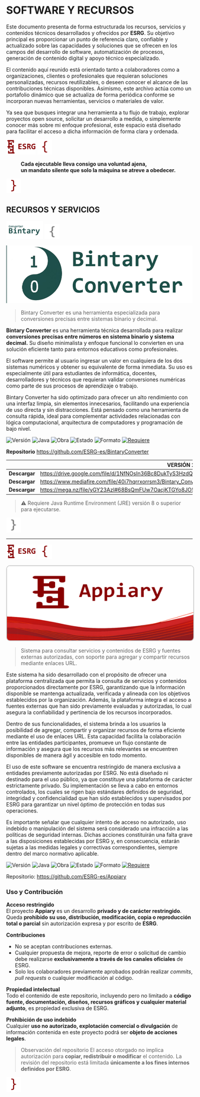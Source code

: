 # SOFTWARE Y RECURSOS

Este documento presenta de forma estructurada los recursos, servicios y contenidos técnicos desarrollados y ofrecidos por **ESRG**. Su objetivo principal es proporcionar un punto de referencia claro, confiable y actualizado sobre las capacidades y soluciones que se ofrecen en los campos del desarrollo de software, automatización de procesos, generación de contenido digital y apoyo técnico especializado.

El contenido aquí reunido está orientado tanto a colaboradores como a organizaciones, clientes o profesionales que requieran soluciones personalizadas, recursos reutilizables, o deseen conocer el alcance de las contribuciones técnicas disponibles. Asimismo, este archivo actúa como un portafolio dinámico que se actualiza de forma periódica conforme se incorporan nuevas herramientas, servicios o materiales de valor.

Ya sea que busques integrar una herramienta a tu flujo de trabajo, explorar proyectos open source, solicitar un desarrollo a medida, o simplemente conocer más sobre mi enfoque profesional, este espacio está diseñado para facilitar el acceso a dicha información de forma clara y ordenada.

<img src="assets/esrg_footer.png" width="80"/> <img src="assets/braceL_137,0,0.png" width="40"/>


&nbsp;&nbsp;&nbsp;&nbsp;&nbsp;&nbsp;&nbsp;&nbsp;&nbsp; **Cada ejecutable lleva consigo una voluntad ajena,**  
&nbsp;&nbsp;&nbsp;&nbsp;&nbsp;&nbsp;&nbsp;&nbsp;&nbsp; **un mandato silente que solo la máquina se atreve a obedecer.**

<img src="assets/braceR_137,0,0.png" width="40"/>

## RECURSOS Y SERVICIOS

<img src="assets/bintaryConverter_footer.png" width="100"/> <img src="assets/braceL_128,128,128.png" width="40"/>

<img src="assets/bintaryConverter_icon.png" width="650"/> 

>Bintary Converter es una herramienta especializada para conversiones precisas entre sistemas binario y decimal.

**Bintary Converter** es una herramienta técnica desarrollada para realizar **conversiones precisas entre números en sistema binario y sistema decimal.** Su diseño minimalista y enfoque funcional lo convierten en una solución eficiente tanto para entornos educativos como profesionales.

El software permite al usuario ingresar un valor en cualquiera de los dos sistemas numéricos y obtener su equivalente de forma inmediata. Su uso es especialmente útil para estudiantes de informática, docentes, desarrolladores y técnicos que requieran validar conversiones numéricas como parte de sus procesos de aprendizaje o trabajo.

Bintary Converter ha sido optimizado para ofrecer un alto rendimiento con una interfaz limpia, sin elementos innecesarios, facilitando una experiencia de uso directa y sin distracciones. Está pensado como una herramienta de consulta rápida, ideal para complementar actividades relacionadas con lógica computacional, arquitectura de computadores y programación de bajo nivel. 

![Versión](https://img.shields.io/badge/Versión-2.1-blue)
![Java](https://img.shields.io/badge/Java-compatible-informational)
![Obra](https://img.shields.io/badge/Obra-ob4.6es-purple)
![Estado](https://img.shields.io/badge/Estado-Estable-brightgreen)
![Formato](https://img.shields.io/badge/Formato-.JAR-lightgrey)
[![Requiere](https://img.shields.io/badge/Requiere-Java%20JRE-orange)](https://www.java.com/es/download/)


**Repositorio** https://github.com/ESRG-es/BintaryConverter

|| **VERSIÓN** 2.1 Java |
|-|-|
|  **Descargar**  |  https://drive.google.com/file/d/1NfNOsIn36Bc8DukTyS3HzdQBrAXMdIun/view?usp=sharing  |
|  **Descargar**  |  https://www.mediafire.com/file/40i7hqrrxorrsm3/Bintary_Converter_%255BVersi%25C3%25B3n_2.1_Java%255D.zip/file  | 
|  **Descargar**  |  https://mega.nz/file/yGY23AzI#68BsQmFUw7OacjKTGYo8JO5gGwDkKZm8JbE8vAVZqZI  |

>⚠️ Requiere Java Runtime Environment (JRE) versión 8 o superior para ejecutarse.

<img src="assets/braceR_128,128,128.png" width="40"/>

---
 
<img src="assets/esrg_footer.png" width="80"/> <img src="assets/braceL_137,0,0.png" width="40"/>  

<p>
  <img src="assets/appiary_footer.png" 
       alt="Appiary" 
       width="1000" 
       height="201" 
       style="border: 2px solid #ccc; border-radius: 10px;">
</p>


> Sistema para consultar servicios y contenidos de ESRG y fuentes externas autorizadas, con soporte para agregar y compartir recursos mediante enlaces URL.

Este sistema ha sido desarrollado con el propósito de ofrecer una plataforma centralizada que permita la consulta de servicios y contenidos proporcionados directamente por ESRG, garantizando que la información disponible se mantenga actualizada, verificada y alineada con los objetivos establecidos por la organización. Además, la plataforma integra el acceso a fuentes externas que han sido previamente evaluadas y autorizadas, lo cual asegura la confiabilidad y pertinencia de los recursos incorporados.

Dentro de sus funcionalidades, el sistema brinda a los usuarios la posibilidad de agregar, compartir y organizar recursos de forma eficiente mediante el uso de enlaces URL. Esta capacidad facilita la colaboración entre las entidades participantes, promueve un flujo constante de información y asegura que los recursos más relevantes se encuentren disponibles de manera ágil y accesible en todo momento.

El uso de este software se encuentra restringido de manera exclusiva a entidades previamente autorizadas por ESRG. No está diseñado ni destinado para el uso público, ya que constituye una plataforma de carácter estrictamente privado. Su implementación se lleva a cabo en entornos controlados, los cuales se rigen bajo estándares definidos de seguridad, integridad y confidencialidad que han sido establecidos y supervisados por ESRG para garantizar un nivel óptimo de protección en todas sus operaciones.

Es importante señalar que cualquier intento de acceso no autorizado, uso indebido o manipulación del sistema será considerado una infracción a las políticas de seguridad internas. Dichas acciones constituirán una falta grave a las disposiciones establecidas por ESRG y, en consecuencia, estarán sujetas a las medidas legales y correctivas correspondientes, siempre dentro del marco normativo aplicable.

![Versión](https://img.shields.io/badge/Versión-1.5b-blue)
![Java](https://img.shields.io/badge/Java-compatible-informational)
![Obra](https://img.shields.io/badge/Obra-ob5.4es-purple)
![Estado](https://img.shields.io/badge/Estado-Estable-brightgreen)
![Formato](https://img.shields.io/badge/Formato-.JAR-lightgrey)
[![Requiere](https://img.shields.io/badge/Requiere-Java%20JRE-orange)](https://www.java.com/es/download/)

Repositorio: https://github.com/ESRG-es/Appiary

###  Uso y Contribución  
**Acceso restringido**  
El proyecto **Appiary** es un desarrollo **privado y de carácter restringido**.  
Queda **prohibido su uso, distribución, modificación, copia o reproducción total o parcial** sin autorización expresa y por escrito de **ESRG**.

**Contribuciones**
- No se aceptan contribuciones externas.
- Cualquier propuesta de mejora, reporte de error o solicitud de cambio debe realizarse **exclusivamente a través de los canales oficiales** de ESRG.
- Solo los colaboradores previamente aprobados podrán realizar _commits_, _pull requests_ o cualquier modificación al código.
  
**Propiedad intelectual**  
Todo el contenido de este repositorio, incluyendo pero no limitado a **código fuente, documentación, diseños, recursos gráficos y cualquier material adjunto**, es propiedad exclusiva de ESRG.  

**Prohibición de uso indebido**  
Cualquier **uso no autorizado, explotación comercial o divulgación** de información contenida en este proyecto podrá ser **objeto de acciones legales**.

> Observación del repositorio
> El acceso otorgado no implica autorización para **copiar, redistribuir o modificar** el contenido.
> La revisión del repositorio está limitada **únicamente a los fines internos definidos por ESRG**.  

<img src="assets/braceR_137,0,0.png" width="40"/>
